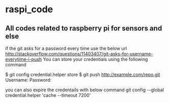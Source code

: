 # raspi_code
All codes related to raspberry pi for sensors and else
--------------------------------------------------------------
if the git asks for a password every time use the below url 
http://stackoverflow.com/questions/11403407/git-asks-for-username-everytime-i-push
You can store your credentials using the following command

$ git config credential.helper store
$ git push http://example.com/repo.git
Username: <type your username>
Password: <type your password>

you can also expire the credentails with below command
git config --global credential.helper 'cache --timeout 7200' 
